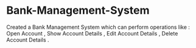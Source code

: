 # Bank-Management-System
Created a Bank Management System which can perform operations like : Open Account , Show Account Details ,  Edit Account Details , Delete Account Details .
